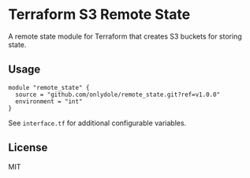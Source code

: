 # Terraform S3 Remote State

A remote state module for Terraform that creates S3 buckets for storing state.

## Usage

```hcl
module "remote_state" {
  source = "github.com/onlydole/remote_state.git?ref=v1.0.0"
  environment = "int"
}
```

See `interface.tf` for additional configurable variables.

## License

MIT
